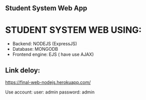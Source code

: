 ## Student System Web App
# STUDENT SYSTEM WEB USING:
- Backend: NODEJS (ExpressJS) 
- Database: MONGODB
- Frontend engine:  EJS ( have use AJAX)


## Link deloy:
https://final-web-nodejs.herokuapp.com/

Use account:
    user: admin
    password: admin
